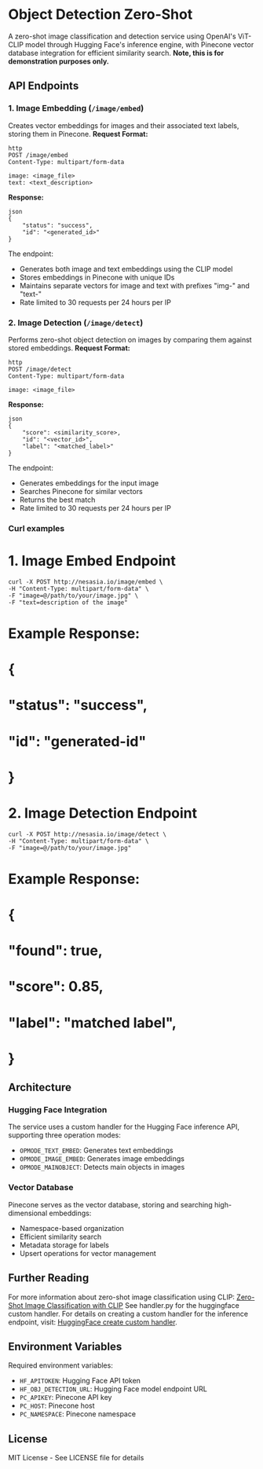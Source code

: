# Object Detection Zero-Shot
A zero-shot image classification and detection service using OpenAI's ViT-CLIP model through Hugging Face's inference engine, with Pinecone vector database integration for efficient similarity search.
**Note, this is for demonstration purposes only.**

## API Endpoints
### 1. Image Embedding (`/image/embed`)
Creates vector embeddings for images and their associated text labels, storing them in Pinecone.
**Request Format:**
```
http
POST /image/embed
Content-Type: multipart/form-data

image: <image_file>
text: <text_description>
```

**Response:**
```
json
{
    "status": "success",
    "id": "<generated_id>"
}
```

The endpoint:
- Generates both image and text embeddings using the CLIP model
- Stores embeddings in Pinecone with unique IDs
- Maintains separate vectors for image and text with prefixes "img-" and "text-"
- Rate limited to 30 requests per 24 hours per IP

### 2. Image Detection (`/image/detect`)
Performs zero-shot object detection on images by comparing them against stored embeddings.
**Request Format:**
```
http
POST /image/detect
Content-Type: multipart/form-data

image: <image_file>

```

**Response:**
```
json
{
    "score": <similarity_score>,
    "id": "<vector_id>",
    "label": "<matched_label>"
}
```

The endpoint:
- Generates embeddings for the input image
- Searches Pinecone for similar vectors
- Returns the best match
- Rate limited to 30 requests per 24 hours per IP

### Curl examples
# 1. Image Embed Endpoint
```
curl -X POST http://nesasia.io/image/embed \
-H "Content-Type: multipart/form-data" \
-F "image=@/path/to/your/image.jpg" \
-F "text=description of the image"
```
# Example Response:
# {
#     "status": "success",
#     "id": "generated-id"
# }

# 2. Image Detection Endpoint
```
curl -X POST http://nesasia.io/image/detect \
-H "Content-Type: multipart/form-data" \
-F "image=@/path/to/your/image.jpg"
```
# Example Response:
# {
#     "found": true,
#     "score": 0.85,
#     "label": "matched label",
# }

## Architecture

### Hugging Face Integration

The service uses a custom handler for the Hugging Face inference API, supporting three operation modes:
- `OPMODE_TEXT_EMBED`: Generates text embeddings
- `OPMODE_IMAGE_EMBED`: Generates image embeddings
- `OPMODE_MAINOBJECT`: Detects main objects in images


### Vector Database

Pinecone serves as the vector database, storing and searching high-dimensional embeddings:
- Namespace-based organization
- Efficient similarity search
- Metadata storage for labels
- Upsert operations for vector management

## Further Reading
For more information about zero-shot image classification using CLIP:
[Zero-Shot Image Classification with CLIP](https://www.pinecone.io/learn/series/image-search/zero-shot-image-classification-clip/)
See handler.py for the huggingface custom handler.
For details on creating a custom handler for the inference endpoint, visit:
[HuggingFace create custom handler](https://huggingface.co/docs/inference-endpoints/en/guides/custom_handler).

## Environment Variables
Required environment variables:
- `HF_APITOKEN`: Hugging Face API token
- `HF_OBJ_DETECTION_URL`: Hugging Face model endpoint URL
- `PC_APIKEY`: Pinecone API key
- `PC_HOST`: Pinecone host
- `PC_NAMESPACE`: Pinecone namespace


## License
MIT License - See LICENSE file for details